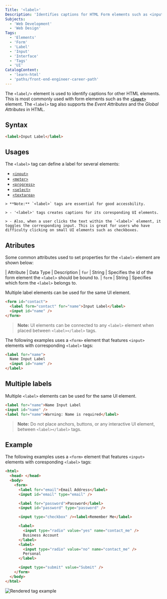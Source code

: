 ```yaml
---
Title: '<label>'
Description: 'Identifies captions for HTML Form elements such as <input> and other UI elements.'
Subjects:
  - 'Web Development'
  - 'Web Design'
Tags:
  - 'Elements'
  - 'Form'
  - 'Label'
  - 'Input'
  - 'Interface'
  - 'Tags'
  - 'UI'
CatalogContent:
  - 'learn-html'
  - 'paths/front-end-engineer-career-path'
---
```


The `<label/>` element is used to identify captions for other HTML elements. This is most commonly used with form elements such as the [**`<input>`**](https://www.codecademy.com/resources/docs/html/elements/input/input.md) element. The `<label>` tag also supports the *Event Attributes* and the *Global Attributes* in HTML.

## Syntax

```html
<label>Input Label</label>
```

## Usages

The `<label>` tag can define a label for several elements:

- [`<input>`](../input/input.md)
- [`<meter>`](../meter/meter.md)
- [`<progress>`](../progressput/progress.md)
- [`<select>`](../select/select.md)
- [`<textarea>`](../textarea/textarea.md)

```suggestion
> **Note:** `<label>` tags are essential for good accessbility.
```

```suggestion
> - '<label>' tags creates captions for its coresponding UI elements.
```

```suggestion
> - Also, when a user clicks the text within the `<label>` element, it toggles the corresponding input. This is great for users who have difficulty clicking on small UI elements such as checkboxes.
```

## Atributes

Some common attributes used to set properties for the `<label>` element are shown below:

|   Attribute    |   Data Type   | Description
|   `for`    |   String   | Specifies the id of the form element the `<label>` should be bound to.
|   `form`    |   String   | Specifies which form the `<label>` belongs to.

Multiple label elements can be used for the same UI element.

```html
<form id="contact">
  <label form="contact" for="name">Input Label</label>
  <input id="name" />
</form>
```

> **Note:** UI elements can be connected to any `<label>` element when placed between `<label></label>` tags.

The following examples uses a `<form>` element that features `<input>` elements with corresponding `<label>` tags:

```html
<label for="name">
  Name Input Label
  <input id="name" />
</label>
```

## Multiple labels

Multiple `<label>` elements can be used for the same UI element.

```html
<label for="name">Name Input Label
<input id="name" />
<label for="name">Warning: Name is required</label>
```

> **Note:** Do not place anchors, buttons, or any interactive UI element, between  `<label></label>` tags.

## Example

The following examples uses a `<form>` element that features `<input>` elements with coresponding `<label>` tags:

```html
<html>
  <head> </head>
  <body>
    <form>
      <label for="email">Email Address</label>
      <input id="email" type="email" />

      <label for="password">Password</label>
      <input id="password" type="password" />

      <input type="checkbox" /><label>Remember Me</label>

      <label>
        <input type="radio" value="yes" name="contact_me" />
        Business Account
      </label>
      <label>
        <input type="radio" value="no" name="contact_me" />
        Personal
      </label>

      <input type="submit" value="Submit" />
    </form>
  </body>
</html>
```

![Rendered <input> tag example](https://raw.githubusercontent.com/Codecademy/docs/main/media/input-tag-example.png)
